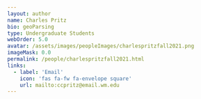 ```yaml
---
layout: author
name: Charles Pritz
bio: geoParsing
type: Undergraduate Students
webOrder: 5.0
avatar: /assets/images/peopleImages/charlespritzfall2021.png
imageMask: 0.0
permalink: /people/charlespritzfall2021.html 
links:
  - label: 'Email'
    icon: 'fas fa-fw fa-envelope square'
    url: mailto:ccpritz@email.wm.edu
---
```

